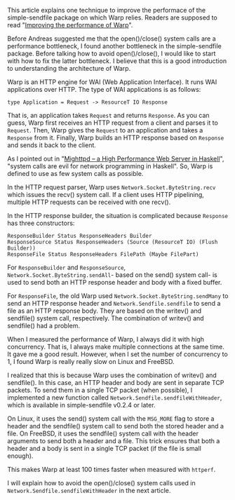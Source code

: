 This article explains one technique to improve the performace of
the simple-sendfile package on which Warp relies.
Readers are supposed to read "[Improving the performance of Warp](improving-warp)".

Before Andreas suggested me that the open()/close() system calls are
a performance bottleneck, I found another bottleneck in the simple-sendfile
package. Before talking how to avoid open()/close(), I would like to
start with how to fix the latter bottleneck. I believe that this is
a good introduction to understanding the architecture of Warp.

Warp is an HTTP engine for WAI (Web Application Interface). It runs WAI
applications over HTTP. The type of WAI applications is as follows:

    type Application = Request -> ResourceT IO Response

That is, an application takes `Request` and returns
`Response`. As you can guess, Warp first receives an HTTP request
from a client and parses it to `Request`. Then, Warp gives the `Request`
to an application and takes a `Response` from it. Finally, Warp builds
an HTTP response based on `Response` and sends it back to the
client.

As I pointed out in "[Mighttpd – a High Performance Web Server in Haskell](http://themonadreader.files.wordpress.com/2011/10/issue19.pdf)", "system calls are evil for network programming in Haskell". So, Warp is defined to use as few system calls as possible.

In the HTTP request parser, Warp uses `Network.Socket.ByteString.recv` which issues
the recv() system call. If a client uses HTTP pipelining,
multiple HTTP requests can be received with one recv().

In the HTTP response builder, the situation is complicated because
`Response` has three constructors:

    ResponseBuilder Status ResponseHeaders Builder
    ResponseSource Status ResponseHeaders (Source (ResourceT IO) (Flush Builder))
    ResponseFile Status ResponseHeaders FilePath (Maybe FilePart)

For `ResponseBuilder` and `ResponseSource`,
`Network.Socket.ByteString.sendAll`- based on the send() system call-
is used to send both an HTTP response header and body with a fixed buffer.

For `ResponseFile`, the old Warp used
`Network.Socket.ByteString.sendMany` to send an HTTP response header
and `Network.Sendfile.sendfile` to send a file as an HTTP response body.
They are based on the writev() and sendfile() system call, respectively.
The combination of writev() and sendfile() had a problem.

When I measured the performance of Warp,
I always did it with high concurrency. That is, I
always make multiple connections at the same time. It gave me a good
result. However, when I set the number of concurrency to 1, I found
Warp is really really slow on Linux and FreeBSD.

I realized that this is because Warp uses
the combination of writev() and sendfile().
In this case, an HTTP header and body are sent in separate TCP packets.
To send them in a single TCP packet (when possible),
I implemented a new function called
`Network.Sendfile.sendfileWithHeader`,
which is available in simple-sendfile v0.2.4 or later.

On Linux, it uses the send() system call with the `MSG_MORE` flag to store
a header and the sendfile() system call to send both the stored header and
a file. On FreeBSD, it uses the sendfile() system call with the header
arguments to send both a header and a file. This trick ensures that
both a header and a body is sent in a single TCP packet (if the file is small enough).

This makes Warp at least 100 times faster when measured with `httperf`.

I will explain how to avoid the open()/close() system calls
used in `Network.Sendfile.sendfileWithHeader` in the next article.
